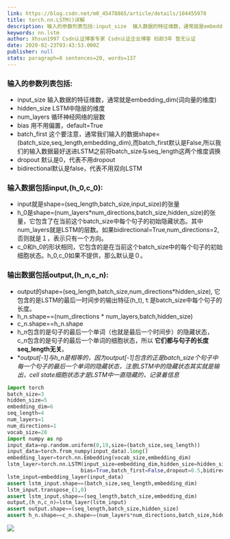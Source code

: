 ```yaml
---
link: https://blog.csdn.net/m0_45478865/article/details/104455978
title: torch.nn.LSTM()详解
description: 输入的参数列表包括:input_size  输入数据的特征维数，通常就是embedding_dim(词向量的维度)hidden_size　LSTM中隐层的维度num_layers　循环神经网络的层数bias　用不用偏置，default=Truebatch_first 这个要注意，通常我们输入的数据shape=(batch_size,seq_length,embedding_dim),而...
keywords: nn.lstm
author: Xhsun1997 Csdn认证博客专家 Csdn认证企业博客 码龄3年 暂无认证
date: 2020-02-23T03:43:53.000Z
publisher: null
stats: paragraph=8 sentences=20, words=137
---
```

### 输入的参数列表包括:

* input_size 输入数据的特征维数，通常就是embedding_dim(词向量的维度)
* hidden_size LSTM中隐层的维度
* num_layers 循环神经网络的层数
* bias 用不用偏置，default=True
* batch_first 这个要注意，通常我们输入的数据shape=(batch_size,seq_length,embedding_dim),而batch_first默认是False,所以我们的输入数据最好送进LSTM之前将batch_size与seq_length这两个维度调换
* dropout 默认是0，代表不用dropout
* bidirectional默认是false，代表不用双向LSTM

### 输入数据包括input,(h_0,c_0):

* input就是shape=(seq_length,batch_size,input_size)的张量
* h_0是shape=(num_layers*num_directions,batch_size,hidden_size)的张量，它包含了在当前这个batch_size中每个句子的初始隐藏状态。其中num_layers就是LSTM的层数。如果bidirectional=True,num_directions=2,否则就是１，表示只有一个方向。
* c_0和h_0的形状相同，它包含的是在当前这个batch_size中的每个句子的初始细胞状态。h_0,c_0如果不提供，那么默认是０。

### 输出数据包括output,(h_n,c_n):

* output的shape=(seq_length,batch_size,num_directions*hidden_size),
它包含的是LSTM的最后一时间步的输出特征(h_t),ｔ是batch_size中每个句子的长度。
* h_n.shape==(num_directions * num_layers,batch,hidden_size)
* c_n.shape==h_n.shape
* h_n包含的是句子的最后一个单词（也就是最后一个时间步）的隐藏状态，c_n包含的是句子的最后一个单词的细胞状态，所以 **它们都与句子的长度seq_length无关**。
* **output[-1]与h_n是相等的，因为output[-1]包含的正是batch_size个句子中每一个句子的最后一个单词的隐藏状态，注意LSTM中的隐藏状态其实就是输出，cell state细胞状态才是LSTM中一直隐藏的，记录着信息*

```python
import torch
batch_size=3
hidden_size=5
embedding_dim=6
seq_length=4
num_layers=1
num_directions=1
vocab_size=20
import numpy as np
input_data=np.random.uniform(0,19,size=(batch_size,seq_length))
input_data=torch.from_numpy(input_data).long()
embedding_layer=torch.nn.Embedding(vocab_size,embedding_dim)
lstm_layer=torch.nn.LSTM(input_size=embedding_dim,hidden_size=hidden_size,num_layers=num_layers,
                        bias=True,batch_first=False,dropout=0.5,bidirectional=False)
lstm_input=embedding_layer(input_data)
assert lstm_input.shape==(batch_size,seq_length,embedding_dim)
lstm_input.transpose_(1,0)
assert lstm_input.shape==(seq_length,batch_size,embedding_dim)
output,(h_n,c_n)=lstm_layer(lstm_input)
assert output.shape==(seq_length,batch_size,hidden_size)
assert h_n.shape==c_n.shape==(num_layers*num_directions,batch_size,hidden_size)
```

![](https://img-blog.csdnimg.cn/20200223114310501.png?x-oss-process=image/watermark,type_ZmFuZ3poZW5naGVpdGk,shadow_10,text_aHR0cHM6Ly9ibG9nLmNzZG4ubmV0L20wXzQ1NDc4ODY1,size_16,color_FFFFFF,t_70)
